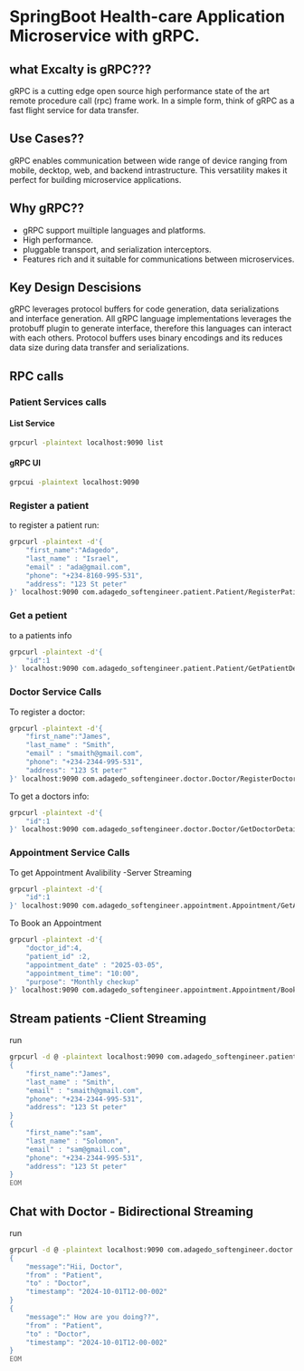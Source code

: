 # SpringBoot Health-care Application Microservice with gRPC.

## what Excalty is gRPC???

gRPC is a cutting edge open source high performance state of the art remote procedure call (rpc) frame work. 
In a simple form, think of gRPC as a fast flight service for data transfer.

## Use Cases??

gRPC enables communication between wide range of device ranging from mobile, decktop, web, and backend intrastructure. This versatility makes it perfect for building microservice applications.

## Why gRPC??

- gRPC support muiltiple languages and platforms.
- High performance.
- pluggable transport, and serialization interceptors.
- Features rich and it suitable for communications between microservices. 

## Key Design Descisions

gRPC leverages protocol buffers for code generation, data serializations and interface generation.
All gRPC language implementations leverages the protobuff plugin to generate interface, therefore this languages can interact with each others.
Protocol buffers uses binary encodings and its reduces data size during data transfer and serializations.

## RPC calls

### Patient Services calls

#### List Service 
```bash
grpcurl -plaintext localhost:9090 list
```

#### gRPC UI 
```bash
grpcui -plaintext localhost:9090
```

### Register a patient

to register a patient run:

```bash
grpcurl -plaintext -d'{
    "first_name":"Adagedo", 
    "last_name" : "Israel", 
    "email" : "ada@gmail.com",
    "phone": "+234-8160-995-531", 
    "address": "123 St peter"
}' localhost:9090 com.adagedo_softengineer.patient.Patient/RegisterPatient
```

### Get a petient
to a patients info

```bash
grpcurl -plaintext -d'{
    "id":1
}' localhost:9090 com.adagedo_softengineer.patient.Patient/GetPatientDetails
```

### Doctor Service Calls

To register a doctor:

```bash
grpcurl -plaintext -d'{
    "first_name":"James", 
    "last_name" : "Smith", 
    "email" : "smaith@gmail.com",
    "phone": "+234-2344-995-531", 
    "address": "123 St peter"
}' localhost:9090 com.adagedo_softengineer.doctor.Doctor/RegisterDoctor
```

To get a doctors info:
```bash
grpcurl -plaintext -d'{
    "id":1
}' localhost:9090 com.adagedo_softengineer.doctor.Doctor/GetDoctorDetails
```

### Appointment Service Calls

To get Appointment Avalibility -Server Streaming

```bash
grpcurl -plaintext -d'{
    "id":1
}' localhost:9090 com.adagedo_softengineer.appointment.Appointment/GetAppointmentAvalibility
```

To Book an Appointment

```bash
grpcurl -plaintext -d'{
    "doctor_id":4, 
    "patient_id" :2, 
    "appointment_date" : "2025-03-05",
    "appointment_time": "10:00", 
    "purpose": "Monthly checkup"
}' localhost:9090 com.adagedo_softengineer.appointment.Appointment/BookAppointment
```

## Stream patients -Client Streaming

run 
```bash
grpcurl -d @ -plaintext localhost:9090 com.adagedo_softengineer.patient.Patient/StreamPatients <<EOM
{
    "first_name":"James", 
    "last_name" : "Smith", 
    "email" : "smaith@gmail.com",
    "phone": "+234-2344-995-531", 
    "address": "123 St peter"
} 
{
    "first_name":"sam", 
    "last_name" : "Solomon", 
    "email" : "sam@gmail.com",
    "phone": "+234-2344-995-531", 
    "address": "123 St peter"
} 
EOM
```

## Chat with Doctor - Bidirectional Streaming

run 
```bash
grpcurl -d @ -plaintext localhost:9090 com.adagedo_softengineer.doctor.DoctorService/Chat <<EOM
{
    "message":"Hii, Doctor", 
    "from" : "Patient", 
    "to" : "Doctor", 
    "timestamp": "2024-10-01T12-00-002"
} 
{
    "message":" How are you doing??", 
    "from" : "Patient", 
    "to" : "Doctor", 
    "timestamp": "2024-10-01T12-00-002"
} 
EOM
```
